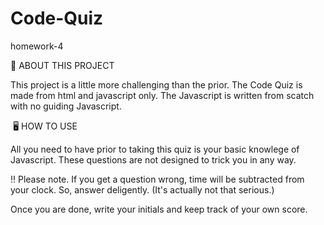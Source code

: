 # Code-Quiz
homework-4

🦾 ABOUT THIS PROJECT

This project is a little more challenging than the prior. The Code Quiz is made from html and javascript only. The Javascript is written from scatch with no guiding Javascript. 


 🖥 HOW TO USE

All you need to have prior to taking this quiz is your basic knowlege of Javascript. These questions are not designed to trick you in any way. 

‼️ Please note. If you get a question wrong, time will be subtracted from your clock. So, answer deligently. (It's actually not that serious.)

Once you are done, write your initials and keep track of your own score. 